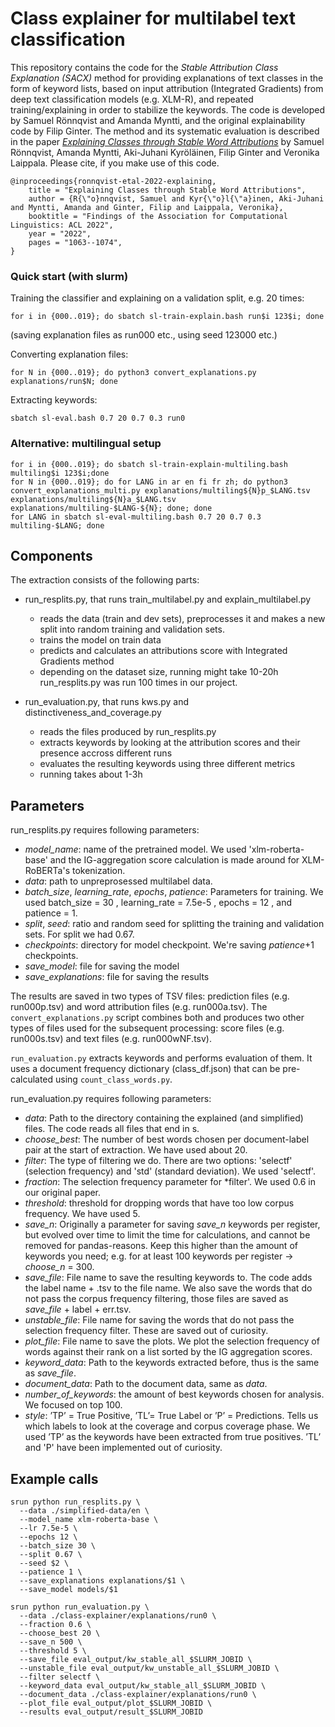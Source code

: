 # Class explainer for multilabel text classification

This repository contains the code for the *Stable Attribution Class Explanation (SACX)* method for providing explanations of text classes in the form of keyword lists, based on input attribution (Integrated Gradients) from deep text classification models (e.g. XLM-R), and repeated training/explaining in order to stabilize the keywords. The code is developed by Samuel Rönnqvist and Amanda Myntti, and the original explainability code by Filip Ginter. The method and its systematic evaluation is described in the paper [*Explaining Classes through Stable Word Attributions*](https://aclanthology.org/2022.findings-acl.85/) by Samuel Rönnqvist, Amanda Myntti, Aki-Juhani Kyröläinen, Filip Ginter and Veronika Laippala. Please cite, if you make use of this code.

```
@inproceedings{ronnqvist-etal-2022-explaining,
    title = "Explaining Classes through Stable Word Attributions",
    author = {R{\"o}nnqvist, Samuel and Kyr{\"o}l{\"a}inen, Aki-Juhani and Myntti, Amanda and Ginter, Filip and Laippala, Veronika},
    booktitle = "Findings of the Association for Computational Linguistics: ACL 2022",
    year = "2022",
    pages = "1063--1074",
}
```

### Quick start (with slurm)
Training the classifier and explaining on a validation split, e.g. 20 times: 
```
for i in {000..019}; do sbatch sl-train-explain.bash run$i 123$i; done
```
(saving explanation files as run000 etc., using seed 123000 etc.)

Converting explanation files:
```
for N in {000..019}; do python3 convert_explanations.py explanations/run$N; done
```

Extracting keywords:
```
sbatch sl-eval.bash 0.7 20 0.7 0.3 run0
```

### Alternative: multilingual setup
```
for i in {000..019}; do sbatch sl-train-explain-multiling.bash multiling$i 123$i;done
for N in {000..019}; do for LANG in ar en fi fr zh; do python3 convert_explanations_multi.py explanations/multiling${N}p_$LANG.tsv explanations/multiling${N}a_$LANG.tsv explanations/multiling-$LANG-${N}; done; done
for LANG in sbatch sl-eval-multiling.bash 0.7 20 0.7 0.3 multiling-$LANG; done
```

## Components

The extraction consists of the following parts:

- run_resplits.py, that runs train_multilabel.py and explain_multilabel.py
    - reads the data (train and dev sets), preprocesses it and makes a new split into random training and validation sets. 
    - trains the model on train data
    - predicts and calculates an attributions score with Integrated Gradients method
    - depending on the dataset size, running might take 10-20h
run_resplits.py was run 100 times in our project. 

- run_evaluation.py, that runs kws.py and distinctiveness_and_coverage.py
    - reads the files produced by run_resplits.py
    - extracts keywords by looking at the attribution scores and their presence accross different runs
    - evaluates the resulting keywords using three different metrics
    - running takes about 1-3h


## Parameters

run_resplits.py requires following parameters:
- *model_name*: name of the pretrained model. We used 'xlm-roberta-base' and the IG-aggregation score calculation is made around for XLM-RoBERTa's tokenization.
- *data*: path to unpreprosessed multilabel data.
- *batch_size*, *learning_rate*, *epochs*, *patience*: Parameters for training. We used batch_size = 30 , learning_rate = 7.5e-5 , epochs = 12 , and patience = 1.
- *split*, *seed*: ratio and random seed for splitting the training and validation sets. For split we had 0.67.
- *checkpoints*: directory for model checkpoint. We're saving *patience*+1 checkpoints.
- *save_model*: file for saving the model
- *save_explanations*: file for saving the results

The results are saved in two types of TSV files: prediction files (e.g. run000p.tsv) and word attribution files (e.g. run000a.tsv). The <code>convert_explanations.py</code> script combines both and produces two other types of files used for the subsequent processing: score files (e.g. run000s.tsv) and text files (e.g. run000wNF.tsv).

<code>run_evaluation.py</code> extracts keywords and performs evaluation of them. It uses a document frequency dictionary (class_df.json) that can be pre-calculated using <code>count_class_words.py</code>.

run_evaluation.py requires following parameters:

- *data*: Path to the directory containing the explained (and simplified) files. The code reads all files that end in s.
- *choose_best*: The number of best words chosen per document-label pair at the start of extraction. We have used about 20. 
- *filter*: The type of filtering we do. There are two options: 'selectf' (selection frequency) and 'std' (standard deviation). We used 'selectf'.
- *fraction*: The selection frequency parameter for *filter'. We used 0.6 in our original paper.
- *threshold*: threshold for dropping words that have too low corpus frequency. We have used 5.
- *save_n*: Originally a parameter for saving *save_n* keywords per register, but evolved over time to limit the time for calculations, and cannot be removed for pandas-reasons. Keep this higher than the amount of keywords you need; e.g. for at least 100 keywords per register -> *choose_n* = 300.
- *save_file*: File name to save the resulting keywords to. The code adds the label name + .tsv to the file name. We also save the words that do not pass the corpus frequency filtering, those files are saved as *save_file* + label + err.tsv.
- *unstable_file*: File name for saving the words that do not pass the selection frequency filter. These are saved out of curiosity.
- *plot_file*: File name to save the plots. We plot the selection frequency of words against their rank on a list sorted by the IG aggregation scores. 
- *keyword_data*: Path to the keywords extracted before, thus is the same as *save_file*.
- *document_data*: Path to the document data, same as *data*. 
- *number_of_keywords*: the amount of best keywords chosen for analysis. We focused on top 100.
- *style*: ’TP’ = True Positive, ’TL’= True Label or ’P’ = Predictions. Tells us which labels to look at the coverage and corpus coverage phase. We used ’TP’ as the keywords have been extracted from true positives. ’TL’ and 'P' have been implemented out of curiosity.


## Example calls

```
srun python run_resplits.py \
  --data ./simplified-data/en \
  --model_name xlm-roberta-base \
  --lr 7.5e-5 \
  --epochs 12 \
  --batch_size 30 \
  --split 0.67 \
  --seed $2 \
  --patience 1 \
  --save_explanations explanations/$1 \
  --save_model models/$1 
```

```
srun python run_evaluation.py \
  --data ./class-explainer/explanations/run0 \
  --fraction 0.6 \
  --choose_best 20 \
  --save_n 500 \
  --threshold 5 \
  --save_file eval_output/kw_stable_all_$SLURM_JOBID \
  --unstable_file eval_output/kw_unstable_all_$SLURM_JOBID \
  --filter selectf \
  --keyword_data eval_output/kw_stable_all_$SLURM_JOBID \
  --document_data ./class-explainer/explanations/run0 \
  --plot_file eval_output/plot_$SLURM_JOBID \
  --results eval_output/result_$SLURM_JOBID

```
